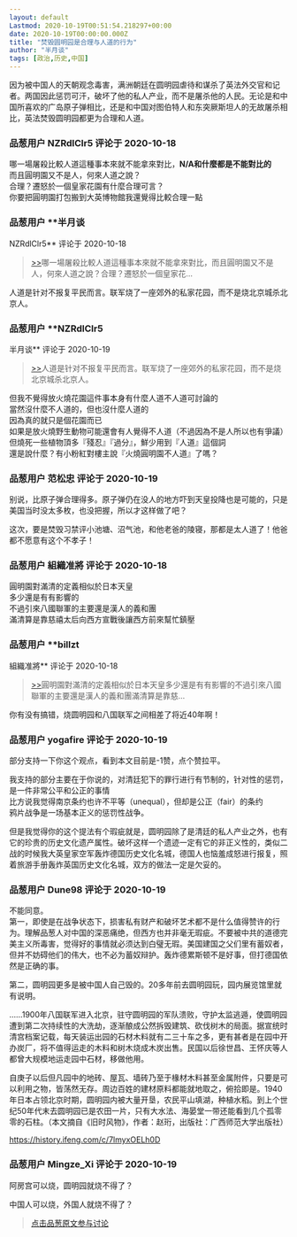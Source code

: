 ```yaml
---
layout: default
Lastmod: 2020-10-19T00:51:54.218297+00:00
date: 2020-10-19T00:00:00.000Z
title: "焚毁圆明园是合理与人道的行为"
author: "半月谈"
tags: [政治,历史,中国]
---
```


因为被中国人的天朝观念毒害，满洲朝廷在圆明园虐待和谋杀了英法外交官和记者。两国因此惩罚可汗，破坏了他的私人产业，而不是屠杀他的人民。无论是和中国所喜欢的广岛原子弹相比，还是和中国对图伯特人和东突厥斯坦人的无故屠杀相比，英法焚毁圆明园都更为合理和人道。

            
### 品葱用户 **NZRdlClr5** 评论于 2020-10-18
        
哪一場屠殺比較人道這種事本來就不能拿來對比，**N/A和什麼都是不能對比的**  
而且圓明園又不是人，何來人道之說？  
合理？遷怒於一個皇家花園有什麼合理可言？  
你要把圓明園打包搬到大英博物館我還覺得比較合理一點
        


            
### 品葱用户 **半月谈 
NZRdlClr5** 评论于 2020-10-18
        
> [\>>]( "/article/item_id-519227#")哪一場屠殺比較人道這種事本來就不能拿來對比，而且圓明園又不是人，何來人道之說？合理？遷怒於一個皇家花...

  
  
人道是针对不报复平民而言。联军烧了一座郊外的私家花园，而不是烧北京城杀北京人。
        


            
### 品葱用户 **NZRdlClr5 
半月谈** 评论于 2020-10-19
        
> [\>>]( "/article/item_id-519235#")人道是针对不报复平民而言。联军烧了一座郊外的私家花园，而不是烧北京城杀北京人。

  
但我不覺得放火燒花園這件事本身有什麼人道不人道可討論的  
當然沒什麼不人道的，但也沒什麼人道的  
因為真的就只是個花園而已  
如果是放火燒野生動物可能還會有人覺得不人道（不過因為不是人所以也有爭議）但燒死一些植物頂多『殘忍』『過分』，鮮少用到『人道』這個詞  
還是說什麼？有小粉紅對樓主說『火燒圓明園不人道』了嗎？
        


            
### 品葱用户 **范松忠** 评论于 2020-10-19
        
别说，比原子弹合理得多。原子弹仍在没人的地方吓到天皇投降也是可能的，只是美国当时没太多枚，也没把握，所以才这样做了吧？  
  
这次，要是焚毁习禁评小池塘、沼气池，和他老爸的陵寝，那都是太人道了！他爸都不愿意有这个不孝子！
        


            
### 品葱用户 **組織准將** 评论于 2020-10-18
        
圓明園對滿清的定義相似於日本天皇  
多少還是有有影響的  
不過引來八國聯軍的主要還是漢人的義和團  
滿清算是靠慈禧太后向西方宣戰後讓西方前來幫忙鎮壓
        


            
### 品葱用户 **billzt 
組織准將** 评论于 2020-10-18
        
> [\>>]( "/article/item_id-519242#")圓明園對滿清的定義相似於日本天皇多少還是有有影響的不過引來八國聯軍的主要還是漢人的義和團滿清算是靠慈...

  
  
  
你有没有搞错，烧圆明园和八国联军之间相差了将近40年啊！
        


            
### 品葱用户 **yogafire** 评论于 2020-10-19
        
部分支持一下你这个观点，看到本文目前是-1赞，点个赞拉平。  
  
我支持的部分主要在于你说的，对清廷犯下的罪行进行有节制的，针对性的惩罚，是一件非常公平和公正的事情  
比方说我觉得南京条约也许不平等（unequal），但却是公正（fair）的条约  
鸦片战争是一场基本正义的惩罚性战争。  
  
但是我觉得你的这个提法有个瑕疵就是，圆明园除了是清廷的私人产业之外，也有它的珍贵的历史文化遗产属性。破坏这样一个遗迹一定有它的非正义性的，类似二战的时候我大英皇家空军轰炸德国历史文化名城，德国人也恼羞成怒进行报复，照着旅游手册轰炸英国历史文化名城，双方的做法一定是欠妥的。
        


            
### 品葱用户 **Dune98** 评论于 2020-10-19
        
不能同意。  
第一，即使是在战争状态下，损害私有财产和破坏艺术都不是什么值得赞许的行为。理解品葱人对中国的深恶痛绝，但西方也并非毫无瑕疵。不要被中共的道德完美主义所毒害，觉得好的事情就必须达到白璧无瑕。美国建国之父们里有蓄奴者，但并不妨碍他们的伟大，也不必为蓄奴辩护。轰炸德累斯顿不是好事，但打德国依然是正确的事。  
  
  
第二，圆明园更多是被中国人自己毁的。20多年前去圆明园玩，园内展览馆里就有说明。  
  
  
……1900年八国联军进入北京，驻守圆明园的军队溃败，守护太监逃遁，使圆明园遭到第二次持续性的大洗劫，逐渐酿成公然拆毁建筑、砍伐树木的局面。据宣统时清宫档案记载，每天装运出园的石材木料就有二三十车之多，更有甚者是在园中开办炭厂，将不值得运走的木料和树木烧成木炭出售。民国以后徐世昌、王怀庆等人都曾大规模地运走园中石材，移做他用。  
  
自庚子以后但凡园中的地砖、屋瓦、墙砖乃至于椽材木料甚至金属附件，只要是可以利用之物，皆荡然无存。周边百姓的建材原料都能就地取之，俯拾即是。1940年日本占领北京时期，圆明园内被大量开垦，农民平山填湖，种植水稻。到上个世纪50年代末去圆明园已是农田一片，只有大水法、海晏堂一带还能看到几个孤零零的石柱。（本文摘自《旧时风物》，作者：赵珩，出版社：广西师范大学出版社）  
  
https://history.ifeng.com/c/7lmyxOELh0D
        


            
### 品葱用户 **Mingze_Xi** 评论于 2020-10-19
        
阿房宫可以烧，圆明园就烧不得了？  
  
中国人可以烧，外国人就烧不得了？
        






> [点击品葱原文参与讨论](https://pincong.rocks/article/25249)


